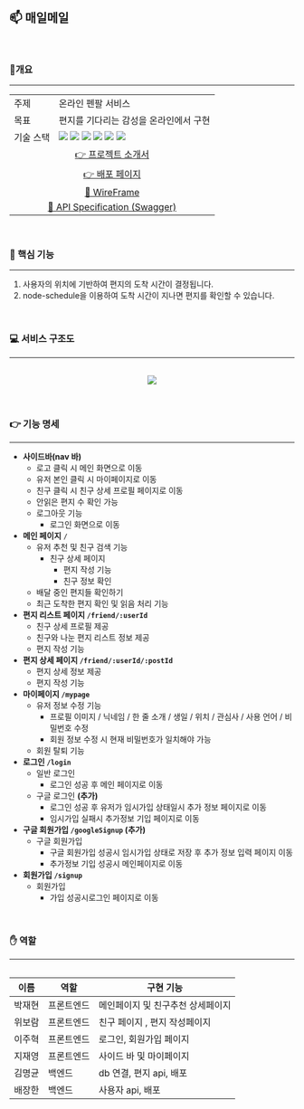 ## **📫 매일메일**

<br>

### 📖개요
---

<table align="center">
  <tr>
    <td><span> 주제 </span></td>
    <td><span> 온라인 펜팔 서비스 </span></td>
  </tr>
  
  <tr>
    <td><span> 목표 </span></td>
    <td><span> 편지를 기다리는 감성을 온라인에서 구현 </span></td>
  </tr>
  
  <tr>
    <td><span>기술 스택</span></td>
    <td>
      <div>
        <img src="https://img.shields.io/badge/JavaScript-F7DF1E?style=flat-square&logo=javascript&logoColor=white"/>
        <img src="https://img.shields.io/badge/React-61DAFB?style=flat-square&logo=react&logoColor=white"/>
        <img src="https://img.shields.io/badge/StyledComponents-DB7093?style=flat-square&logo=styled-components&logoColor=white"/>
        <img src="https://img.shields.io/badge/Express-000000?style=flat-square&logo=express&logoColor=white"/>
        <img src="https://img.shields.io/badge/NGINX-009639?style=flat-square&logo=nginx&logoColor=white"/>
        <img src="https://img.shields.io/badge/MariaDB-003545?style=flat-square&logo=mariadb&logoColor=white">
      </div>
    </td>
  </tr>
  <tr>
    <td align="center" colspan=2>
      <a href="https://www.notion.so/2022-12-27-89c3b281a0de484bae47756aad25d2ba"> 👉 프로젝트 소개서 </a>
    </td>
  </tr>
  <tr>
    <td align="center" colspan=2>
      <a href="https://bit.ly/3wTU9Te"> 👉 배포 페이지 </a>
    </td>
  </tr>
  <tr>
    <td align="center" colspan=2>
      <a href="https://www.figma.com/file/x6VNP5t97mEBBGZtwBxNiB/%EC%B5%9C%EA%B0%9513%ED%8C%80?node-id=367%3A232">🎨 WireFrame</a>
    </td>
  </tr>
  </tr>
    <td align="center" colspan=2>
      <a href="https://maeilmail-api-docs.herokuapp.com/">🔑 API Specification (Swagger)</a>
    </td>
  </tr>
  
<table>


<br>

### 🎯 핵심 기능
---

  1. 사용자의 위치에 기반하여 편지의 도착 시간이 결정됩니다.
  2. node-schedule을 이용하여 도착 시간이 지나면 편지를 확인할 수 있습니다.


<br>

### 💻 서비스 구조도
---
<br/>
<div align="center"><img src="https://user-images.githubusercontent.com/102276240/188565575-657a388a-2d19-44a6-bf34-0808daf89c09.png"></div>
<br/>

<br>

  
### 👉 기능 명세
---

  - **사이드바(nav 바)**
    - 로고 클릭 시 메인 화면으로 이동
    - 유저 본인 클릭 시 마이페이지로 이동
    - 친구 클릭 시 친구 상세 프로필 페이지로 이동
    - 안읽은 편지 수 확인 가능
    - 로그아웃 기능
        - 로그인 화면으로 이동
- **메인 페이지** `/`
    - 유저 추천 및 친구 검색 기능
        - 친구 상세 페이지
            - 편지 작성 기능
            - 친구 정보 확인
    - 배달 중인 편지들 확인하기
    - 최근 도착한 편지 확인 및 읽음 처리 기능
- **편지 리스트 페이지 `/friend/:userId`**
    - 친구 상세 프로필 제공
    - 친구와 나눈 편지 리스트 정보 제공
    - 편지 작성 기능
- **편지 상세 페이지 `/friend/:userId/:postId`**
    - 편지 상세 정보 제공
    - 편지 작성 기능
- **마이페이지 `/mypage`**
    - 유저 정보 수정 기능
        - 프로필 이미지 / 닉네임 / 한 줄 소개 / 생일 / 위치 / 관심사 / 사용 언어 / 비밀번호 수정
        - 회원 정보 수정 시 현재 비밀번호가 일치해야 가능
    - 회원 탈퇴 기능
- **로그인 `/login`**
    - 일반 로그인
        - 로그인 성공 후 메인 페이지로 이동
    - 구글 로그인 **(추가)**
        - 로그인 성공 후 유저가 임시가입 상태일시 추가 정보 페이지로 이동
        - 임시가입 실패시 추가정보 기입 페이지로 이동
- **구글 회원가입 `/googleSignup` (추가)**
    - 구글 회원가입
        - 구글 회원가입 성공시 임시가입 상태로 저장 후 추가 정보 입력 페이지 이동
        - 추가정보 기입 성공시 메인페이지로 이동
- **회원가입 `/signup`**
    - 회원가입
        - 가입 성공시로그인 페이지로 이동
  
<br>

### ✋ 역할
---

| 이름   | 역할       | 구현 기능 |
| ------ | ---------- | --------- |
| 박재현 | 프론트엔드 | 메인페이지 및 친구추천 상세페이지 |
| 위보람 | 프론트엔드 | 친구 페이지 , 편지 작성페이지 |
| 이주혁 | 프론트엔드 | 로그인, 회원가입 페이지 |
| 지재영 | 프론트엔드 | 사이드 바 및 마이페이지 |
| 김명균 | 백엔드     | db 연결, 편지 api, 배포 |
| 배장한 | 백엔드     | 사용자 api, 배포 |

<br>
